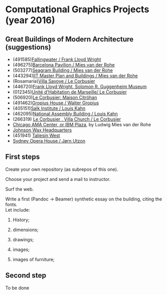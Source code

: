 # Computational Graphics Projects (year 2016)

## 	Great Buildings of Modern Architecture (suggestions)

*	(491585)[Fallingwater / Frank Lloyd Wright](https://www.khanacademy.org/humanities/art-1010/architecture-20c/a/frank-lloyd-wright-fallingwater)
*	(496275)[Barcelona Pavilion / Mies van der Rohe](http://miesbcn.com/the-pavilion/)
*	(503277)[Seagram Building / Mies van der Rohe](https://www.khanacademy.org/humanities/art-1010/architecture-20c/v/mies-van-der-rohe-seagram-building-new-york-city-1958)
*	(443294)[IIT Master Plan and Buildings / Mies van der Rohe](http://www.archdaily.com/59816/ad-classics-iit-master-plan-and-buildings-mies-van-der-rohe)
*	(Rosamaria)[Villa Savoye / Le Corbusier](https://www.khanacademy.org/humanities/art-1010/architecture-20c/a/corbusier-savoye)
*	(446720)[Frank Lloyd Wright, Solomon R. Guggenheim Museum](https://www.khanacademy.org/humanities/art-1010/architecture-20c/v/frank-lloyd-wright-solomon-r-guggenheim-museum-new-york-city-1942-1959)
*	(012345)[Unité d'Habitation de Marseille/ Le Corbusier](http://www.archdaily.com/85971/ad-classics-unite-d-habitation-le-corbusier)
*	(506920)[Le Corbusier: Maison Citröhan](https://en.wikiarquitectura.com/index.php/Maison_Citröhan)
*	(491462)[Gropius House / Walter Gropius](http://www.archdaily.com/118207/ad-classics-gropius-house-walter-gropius)
*	(405151)[Salk Institute / Louis Kahn](http://www.archdaily.com/61288/ad-classics-salk-institute-louis-kahn)
*	(462095)[National Assembly Building / Louis Kahn](https://en.wikipedia.org/wiki/Jatiyo_Sangsad_Bhaban#Architecture_and_design)
*	(266319) [Le Corbusier , Villa Church / Le Corbusier](http://tecnne.com/arquitectura/le-corbusier-ausente-villa-church/)
*	[Chicago AMA Center, or IBM Plaza](http://www.miessociety.org/legacy/projects/one-ibm-plaza/), by Ludwig Mies van der Rohe
*	[Johnson Wax Headquarters](http://www.greatbuildings.com/buildings/Johnson_Wax_Building.html)
*	(451941) [Taliesin West](https://en.wikipedia.org/wiki/Taliesin_West)
*	[Sydney Opera House / Jørn Utzon](https://en.wikipedia.org/wiki/Sydney_Opera_House)

##	First steps

Create your own repository (as subrepos of this one).

Choose your project and send a mail to instructor.

Surf the web.

Write a first (Pandoc -> Beamer) synthetic essay on the building, citing the fonts.  
Let include:

1. 	History;

2.	dimensions;

3.	drawings;

4.	images;

5.	images of furniture;
	

##	Second step

To be done
